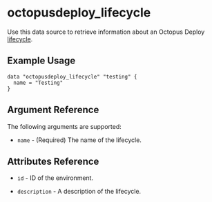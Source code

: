 # octopusdeploy_lifecycle

Use this data source to retrieve information about an Octopus Deploy [lifecycle](https://octopus.com/docs/deployment-process/lifecycles).

## Example Usage

```hcl
data "octopusdeploy_lifecycle" "testing" {
  name = "Testing"
}
```

## Argument Reference

The following arguments are supported:

* `name` - (Required) The name of the lifecycle.

## Attributes Reference

* `id` - ID of the environment.

* `description` - A description of the lifecycle.
